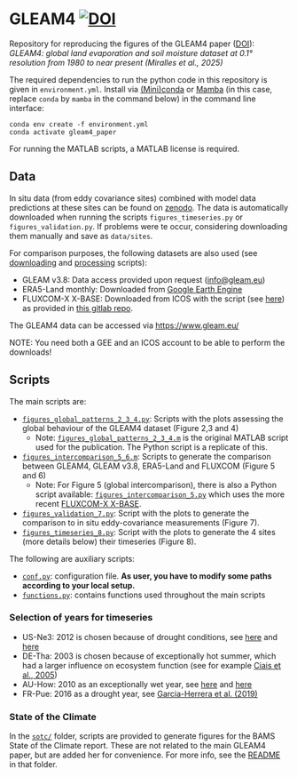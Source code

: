 # GLEAM4 [![DOI](https://zenodo.org/badge/872264216.svg)](https://doi.org/10.5281/zenodo.14056593)

Repository for reproducing the figures of the GLEAM4 paper ([DOI](https://doi.org/10.1038/s41597-025-04610-y)): _GLEAM4: global land evaporation and soil moisture dataset at 0.1° resolution from 1980 to near present (Miralles et al., 2025)_

The required dependencies to run the python code in this repository is given in `environment.yml`. Install via [(Mini)conda](https://docs.anaconda.com/miniconda/) or [Mamba](https://mamba.readthedocs.io/en/latest/) (in this case, replace `conda` by `mamba` in the command below) in the command line interface:

```
conda env create -f environment.yml
conda activate gleam4_paper
```

For running the MATLAB scripts, a MATLAB license is required.

## Data

In situ data (from eddy covariance sites) combined with model data predictions at these sites can be found on [zenodo](https://doi.org/10.5281/zenodo.14054257). The data is automatically downloaded when running the scripts `figures_timeseries.py` or `figures_validation.py`. If problems were te occur, considering downloading them manually and save as `data/sites`.

For comparison purposes, the following datasets are also used (see [downloading](data_download.py) and [processing](data_processing.py) scripts):

- GLEAM v3.8: Data access provided upon request (info@gleam.eu)
- ERA5-Land monthly: Downloaded from [Google Earth Engine](https://developers.google.com/earth-engine/datasets/catalog/ECMWF_ERA5_LAND_MONTHLY_AGGR#description)
- FLUXCOM-X X-BASE: Downloaded from ICOS with the script (see [here](external_code/download_xbase_from_icos.py)) as provided in [this gitlab repo](https://gitlab.gwdg.de/fluxcom/fluxcomxdata/-/tree/main).

The GLEAM4 data can be accessed via https://www.gleam.eu/

NOTE: You need both a GEE and an ICOS account to be able to perform the downloads!

## Scripts

The main scripts are:

- [`figures_global_patterns_2_3_4.py`](figures_global_patterns_2_3_4.py): Scripts with the plots assessing the global behaviour of the GLEAM4 dataset (Figure 2,3 and 4)
  - Note: [`figures_global_patterns_2_3_4.m`](figures_global_patterns_2_3_4.m) is the original MATLAB script used for the publication. The Python script is a replicate of this.
- [`figures_intercomparison_5_6.m`](figures_intercomparison_5_6.m): Scripts to generate the comparison between GLEAM4, GLEAM v3.8, ERA5-Land and FLUXCOM (Figure 5 and 6)
  - Note: For Figure 5 (global intercomparison), there is also a Python script available: [`figures_intercomparison_5.py`](figures_intercomparison_5.py) which uses the more recent [FLUXCOM-X X-BASE](https://doi.org/10.5194/bg-21-5079-2024).
- [`figures_validation_7.py`](figures_validation_7.py): Script with the plots to generate the comparison to in situ eddy-covariance measurements (Figure 7).
- [`figures_timeseries_8.py`](figures_timeseries_8.py): Script with the plots to generate the 4 sites (more details below) their timeseries (Figure 8).

The following are auxiliary scripts:

- [`conf.py`](conf.py): configuration file. **As user, you have to modify some paths according to your local setup.**
- [`functions.py`](functions.py): contains functions used throughout the main scripts

### Selection of years for timeseries

- US-Ne3: 2012 is chosen because of drought conditions, see [here](https://www.drought.gov/states/nebraska#historical-conditions) and [here](https://www.dallasfed.org/research/economy/~/media/documents/research/swe/2012/swe1204c.pdf)
- DE-Tha: 2003 is chosen because of exceptionally hot summer, which had a larger influence on ecosystem function (see for example [Ciais et al., 2005](https://doi.org/10.1038/nature03972))
- AU-How: 2010 as an exceptionally wet year, see [here](https://en.wikipedia.org/wiki/2000s_Australian_drought#2010_and_2011:_La_Ni%C3%B1a_finally_breaks_the_drought) and [here](http://www.bom.gov.au/climate/annual_sum/2010/index.shtml#:~:text=The%20report%20notes%20that%202010,its%20driest%20year%20on%20record.)
- FR-Pue: 2016 as a drought year, see [Garcia-Herrera et al. (2019)](https://doi.org/10.1175/JCLI-D-18-0331.1)

### State of the Climate

In the [`sotc/`](sotc/) folder, scripts are provided to generate figures for the BAMS State of the Climate report. These are not related to the main GLEAM4 paper, but are added her for convenience. For more info, see the [README](sotc/README.md) in that folder.
